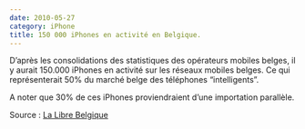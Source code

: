 ```yaml
---
date: 2010-05-27
category: iPhone
title: 150 000 iPhones en activité en Belgique.
---
```

D’après les consolidations des statistiques des opérateurs mobiles belges, il y aurait 150.000 iPhones en activité sur les réseaux mobiles belges. Ce qui représenterait 50% du marché belge des téléphones “intelligents”.

A noter que 30% de ces iPhones proviendraient d’une importation parallèle.

Source : 
[La Libre Belgique](https://web.archive.org/web/20160904072638/http://www.lalibre.be/economie/actualite/article/585133/150-000-iphone-en-belgique.html)
